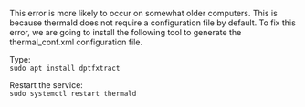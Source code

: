 This error is more likely to occur on somewhat older computers. This is because thermald does not require a configuration file by default. To fix this error, we are going to install the following tool to generate the thermal_conf.xml configuration file.  

Type:  
`sudo apt install dptfxtract`  

Restart the service:  
`sudo systemctl restart thermald`

